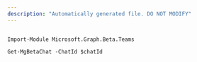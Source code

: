 ```yaml
---
description: "Automatically generated file. DO NOT MODIFY"
---
```


```powershellv2

Import-Module Microsoft.Graph.Beta.Teams

Get-MgBetaChat -ChatId $chatId

```